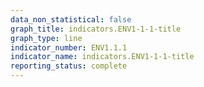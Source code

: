 ```yaml
---
data_non_statistical: false
graph_title: indicators.ENV1-1-1-title
graph_type: line
indicator_number: ENV1.1.1
indicator_name: indicators.ENV1-1-1-title
reporting_status: complete
---
```

